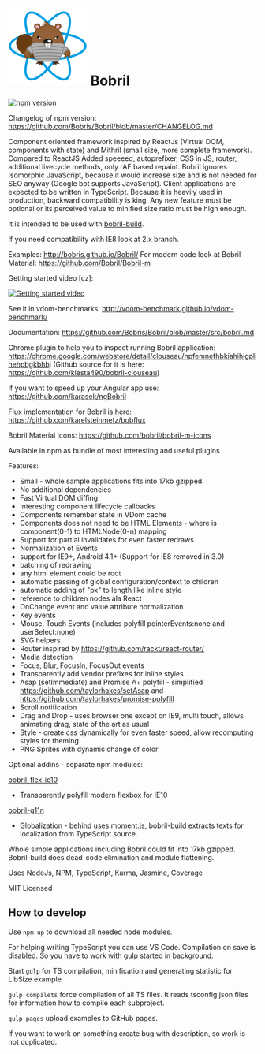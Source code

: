 ![Bobril Logo](https://raw.githubusercontent.com/Bobris/Bobril/master/logo.png)
Bobril
======

[![npm version](https://badge.fury.io/js/bobril.svg)](https://badge.fury.io/js/bobril)

Changelog of npm version: https://github.com/Bobris/Bobril/blob/master/CHANGELOG.md

Component oriented framework inspired by ReactJs (Virtual DOM, components with state) and Mithril (small size, more complete framework). Compared to ReactJS Added speeeed, autoprefixer, CSS in JS, router, additional livecycle methods, only rAF based repaint.
Bobril ignores Isomorphic JavaScript, because it would increase size and is not needed for SEO anyway (Google bot supports JavaScript). Client applications are expected to be written in TypeScript.
Because it is heavily used in production, backward compatibility is king. Any new feature must be optional or its perceived value to minified size ratio must be high enough.

It is intended to be used with [bobril-build](https://github.com/Bobris/bobril-build).

If you need compatibility with IE8 look at 2.x branch.

Examples: http://bobris.github.io/Bobril/
For modern code look at Bobril Material: https://github.com/Bobril/Bobril-m 

Getting started video [cz]: 

[![Getting started video](http://img.youtube.com/vi/8p27FLAneiM/default.jpg)](http://www.youtube.com/watch?v=8p27FLAneiM)

See it in vdom-benchmarks: http://vdom-benchmark.github.io/vdom-benchmark/

Documentation: https://github.com/Bobris/Bobril/blob/master/src/bobril.md

Chrome plugin to help you to inspect running Bobril application: https://chrome.google.com/webstore/detail/clouseau/npfemnefhbkiahihigplihehpbgkbhbj
(Github source for it is here: https://github.com/klesta490/bobril-clouseau)

If you want to speed up your Angular app use: https://github.com/karasek/ngBobril

Flux implementation for Bobril is here: https://github.com/karelsteinmetz/bobflux

Bobril Material Icons: https://github.com/bobril/bobril-m-icons

Available in npm as bundle of most interesting and useful plugins

Features:
- Small - whole sample applications fits into 17kb gzipped.
- No additional dependencies
- Fast Virtual DOM diffing
- Interesting component lifecycle callbacks
- Components remember state in VDom cache
- Components does not need to be HTML Elements - where is component(0-1) to HTMLNode(0-n) mapping
- Support for partial invalidates for even faster redraws
- Normalization of Events
- support for IE9+, Android 4.1+ (Support for IE8 removed in 3.0)
- batching of redrawing
- any html element could be root
- automatic passing of global configuration/context to children
- automatic adding of "px" to length like inline style
- reference to children nodes ala React
- OnChange event and value attribute normalization
- Key events
- Mouse, Touch Events (includes polyfill pointerEvents:none and userSelect:none)
- SVG helpers
- Router inspired by https://github.com/rackt/react-router/
- Media detection
- Focus, Blur, FocusIn, FocusOut events
- Transparently add vendor prefixes for inline styles
- Asap (setImmediate) and Promise A+ polyfill - simplified https://github.com/taylorhakes/setAsap and https://github.com/taylorhakes/promise-polyfill
- Scroll notification
- Drag and Drop - uses browser one except on IE9, multi touch, allows animating drag, state of the art as usual
- Style - create css dynamically for even faster speed, allow recomputing styles for theming
- PNG Sprites with dynamic change of color

Optional addins - separate npm modules:

[bobril-flex-ie10](https://github.com/Bobris/Bobril/tree/master/packageFlexIE10)
- Transparently polyfill modern flexbox for IE10

[bobril-g11n](https://github.com/Bobris/bobril-g11n)
- Globalization - behind uses moment.js, bobril-build extracts texts for localization from TypeScript source.


Whole simple applications including Bobril could fit into 17kb gzipped. Bobril-build does dead-code elimination and module flattening.

Uses NodeJs, NPM, TypeScript, Karma, Jasmine, Coverage

MIT Licensed


How to develop
--------------

Use `npm up` to download all needed node modules.

For helping writing TypeScript you can use VS Code. Compilation on save is disabled. So you have to work with gulp started in background.

Start `gulp` for TS compilation, minification and generating statistic for LibSize example.

`gulp compilets` force compilation of all TS files. It reads tsconfig.json files for information how to compile each subproject.

`gulp pages` upload examples to GitHub pages.

If you want to work on something create bug with description, so work is not duplicated.

